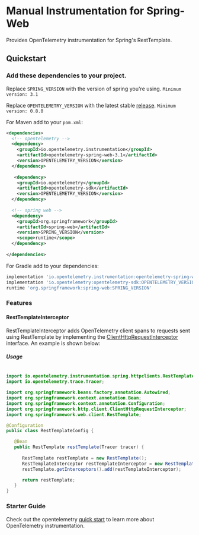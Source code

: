 # Manual Instrumentation for Spring-Web

Provides OpenTelemetry instrumentation for Spring's RestTemplate.  

## Quickstart

### Add these dependencies to your project.

Replace `SPRING_VERSION` with the version of spring you're using. 
`Minimum version: 3.1`

Replace `OPENTELEMETRY_VERSION` with the latest stable [release](https://mvnrepository.com/artifact/io.opentelemetry). 
`Minimum version: 0.8.0`

For Maven add to your `pom.xml`:
```xml
<dependencies>
  <!-- opentelemetry -->
  <dependency>
    <groupId>io.opentelemetry.instrumentation</groupId>
    <artifactId>opentelemetry-spring-web-3.1</artifactId>
    <version>OPENTELEMETRY_VERSION</version>
  </dependency>
  
   <dependency>
    <groupId>io.opentelemetry</groupId>
    <artifactId>opentelemetry-sdk</artifactId>
    <version>OPENTELEMETRY_VERSION</version>
  </dependency>
  
  <!-- spring web -->
  <dependency>
    <groupId>org.springframework</groupId>
    <artifactId>spring-web</artifactId>
    <version>SPRING_VERSION</version>
    <scope>runtime</scope>
  </dependency>
  
</dependencies>
```

For Gradle add to your dependencies:
```groovy
implementation 'io.opentelemetry.instrumentation:opentelemetry-spring-web-3.1:OPENTELEMETRY_VERSION'
implementation 'io.opentelemetry:opentelemetry-sdk:OPENTELEMETRY_VERSION'
runtime 'org.springframework:spring-web:SPRING_VERSION'
```

### Features

#### RestTemplateInterceptor

RestTemplateInterceptor adds OpenTelemetry client spans to requests sent using RestTemplate by implementing the [ClientHttpRequestInterceptor](https://docs.spring.io/spring/docs/current/javadoc-api/org/springframework/http/client/ClientHttpRequestInterceptor.html) 
interface. An example is shown below:

##### Usage

```java

import io.opentelemetry.instrumentation.spring.httpclients.RestTemplateInterceptor
import io.opentelemetry.trace.Tracer;

import org.springframework.beans.factory.annotation.Autowired;
import org.springframework.context.annotation.Bean;
import org.springframework.context.annotation.Configuration;
import org.springframework.http.client.ClientHttpRequestInterceptor;
import org.springframework.web.client.RestTemplate;

@Configuration
public class RestTemplateConfig {

   @Bean
   public RestTemplate restTemplate(Tracer tracer) {
      
      RestTemplate restTemplate = new RestTemplate();
      RestTemplateInterceptor restTemplateInterceptor = new RestTemplateInterceptor(tracer);
      restTemplate.getInterceptors().add(restTemplateInterceptor);

      return restTemplate;
   }
}
```

### Starter Guide

Check out the opentelemetry [quick start](https://github.com/open-telemetry/opentelemetry-java/blob/master/QUICKSTART.md) to learn more about OpenTelemetry instrumentation.
